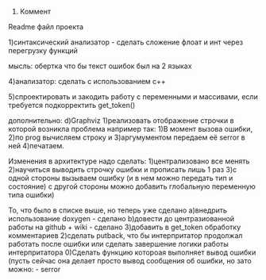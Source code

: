 1) Коммент

Readme файл проекта

1)синтаксический анализатор - сделать сложение флоат и инт через перегрузку функций

мысль: обертка что бы текст ошибок был на 2 языках

4)анализатор: сделать с использованием с++

5)спроектировать и закодить работу с переменными и массивами, если требуется подкорректить get_token()

дополнительно:
d)Graphviz
1)реализовать отображение строчки в которой возникла проблема например так: 1)В момент вызова ошибки, 2)по prog вычисляем строку и 3)аргумументом передаем её serror в ней 4)печатаем.

Изменения в архитектуре надо сделать: 1)централизовано все менять 2)научиться выводить строчку ошибки и прописать лишь 1 раз 3)с одной стороны вызываем ошибку (и в нем можно передать тип и состояние) с другой стороны можно добавить глобальную переменную типа ошибки)

То, что было в списке выше, но теперь уже сделано
а)внедрить использование doxygen - сделано
b)довести до центразиованной работы на github + wiki - сделано
3)добавить в get_token обработку комментариев
2)сделать putback, что бы интерпритатор продолжал работать после ошибки или сделать завершение логики работы интерпритатора
0)Сделать функцию котороая выполняет вывод ошибки (пусть сейчас она делает просто вывод сообщения об ошибки, но зато можно: - serror